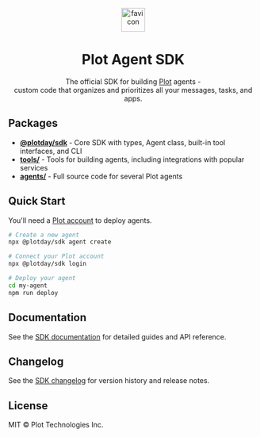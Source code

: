 <p align="center">
  <a href="https://linear.app" target="_blank" rel="noopener noreferrer">
    <img width="48" height="48" alt="favicon" src="https://github.com/user-attachments/assets/f38501fd-bb37-4671-a0bc-fd35fa25360d" alt="Plot logo" />
  </a>
</p>
<h1 align="center">
  Plot Agent SDK
</h1>
<p align="center">
  The official SDK for building <a href="https://plot.day">Plot</a> agents -<br/>
  custom code that organizes and prioritizes all your messages, tasks, and apps.
</p>

## Packages

- **[@plotday/sdk](./sdk)** - Core SDK with types, Agent class, built-in tool interfaces, and CLI
- **[tools/](./tools)** - Tools for building agents, including integrations with popular services
- **[agents/](./agents)** - Full source code for several Plot agents

## Quick Start

You'll need a [Plot account](https://plot.day) to deploy agents.

```bash
# Create a new agent
npx @plotday/sdk agent create

# Connect your Plot account
npx @plotday/sdk login

# Deploy your agent
cd my-agent
npm run deploy
```

## Documentation

See the [SDK documentation](./sdk/README.md) for detailed guides and API reference.

## Changelog

See the [SDK changelog](./sdk/CHANGELOG.md) for version history and release notes.

## License

MIT © Plot Technologies Inc.
